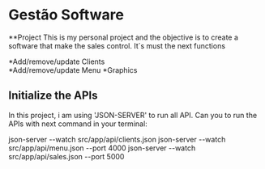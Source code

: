 # Gestão Software 

**Project 
This is my personal project and the objective is to create a software that make the sales control. 
It`s must the next functions

*Add/remove/update Clients  
*Add/remove/update Menu
*Graphics

## Initialize the APIs 
In this project, i am using 'JSON-SERVER' to run all API. Can you to run the APIs 
with next command in your terminal: 

json-server --watch src/app/api/clients.json
json-server --watch src/app/api/menu.json --port 4000
json-server --watch src/app/api/sales.json --port 5000
